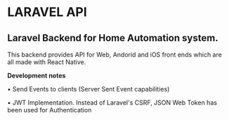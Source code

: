 LARAVEL API
===
Laravel Backend for Home Automation system.
---

This backend  provides API for Web, Andorid and iOS front ends which are all made with React Native.

**Development notes**

• Send Events to clients (Server Sent Event capabilities)

• JWT Implementation. Instead of Laravel's CSRF, JSON Web Token has been used for Authentication
